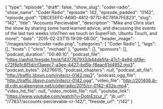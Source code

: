 {
  "type": "episode",
  "draft": false,
  "show_slug": "coder-radio",
  "show_name": "Coder Radio",
  "episode": 142,
  "episode_padded": "0142",
  "episode_guid": "DBCE5EFC-A69D-4812-977D-8C781A7FE823",
  "slug": "142",
  "title": "Accounts Percievable",
  "description": "Mike and Chris start the show by sharing some hard learned advice, and discussing the events of the last two weeks.\n\nThen we touch on SuperFish, Ubuntu Touch, and more!",
  "date": "2015-02-23T15:19:09-08:00",
  "header_image": "/images/shows/coder-radio.png",
  "categories": [
    "Coder Radio"
  ],
  "tags": [],
  "hosts": [
    "chris",
    "michael"
  ],
  "guests": [],
  "sponsors": [],
  "podcast_duration": "00:46:10",
  "podcast_file": "https://aphid.fireside.fm/d/1437767933/b44de5fa-47c1-4e94-bf9e-c72f8d1c8f5d/cf3aeec7-a3ee-4427-bd5b-f8aac61d4952.mp3",
  "podcast_bytes": 24276615,
  "podcast_chapters": null,
  "podcast_alt_file": "http://traffic.libsyn.com/jnite/cr-0142.mp3",
  "podcast_ogg_file": "http://traffic.libsyn.com/jnite/cr-0142.ogg",
  "video_file": "http://201406.jb-dl.cdn.scaleengine.net/coderradio/2015/cr-0142-432p.mp4",
  "video_hd_file": null,
  "video_mobile_file": null,
  "youtube_link": "https://www.youtube.com/watch?v=DotnEzcur_I",
  "jb_url": "/77837/accounts-percievable-cr-142/",
  "fireside_url": "/142"
}


